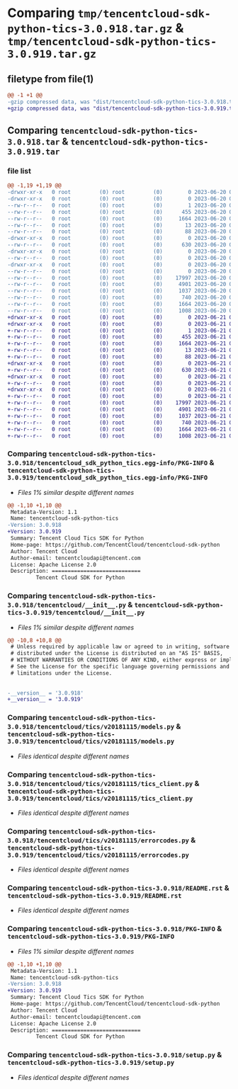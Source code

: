 # Comparing `tmp/tencentcloud-sdk-python-tics-3.0.918.tar.gz` & `tmp/tencentcloud-sdk-python-tics-3.0.919.tar.gz`

## filetype from file(1)

```diff
@@ -1 +1 @@
-gzip compressed data, was "dist/tencentcloud-sdk-python-tics-3.0.918.tar", last modified: Tue Jun 20 02:50:24 2023, max compression
+gzip compressed data, was "dist/tencentcloud-sdk-python-tics-3.0.919.tar", last modified: Wed Jun 21 00:38:38 2023, max compression
```

## Comparing `tencentcloud-sdk-python-tics-3.0.918.tar` & `tencentcloud-sdk-python-tics-3.0.919.tar`

### file list

```diff
@@ -1,19 +1,19 @@
-drwxr-xr-x   0 root         (0) root         (0)        0 2023-06-20 02:50:24.000000 tencentcloud-sdk-python-tics-3.0.918/
-drwxr-xr-x   0 root         (0) root         (0)        0 2023-06-20 02:50:24.000000 tencentcloud-sdk-python-tics-3.0.918/tencentcloud_sdk_python_tics.egg-info/
--rw-r--r--   0 root         (0) root         (0)        1 2023-06-20 02:50:24.000000 tencentcloud-sdk-python-tics-3.0.918/tencentcloud_sdk_python_tics.egg-info/dependency_links.txt
--rw-r--r--   0 root         (0) root         (0)      455 2023-06-20 02:50:24.000000 tencentcloud-sdk-python-tics-3.0.918/tencentcloud_sdk_python_tics.egg-info/SOURCES.txt
--rw-r--r--   0 root         (0) root         (0)     1664 2023-06-20 02:50:24.000000 tencentcloud-sdk-python-tics-3.0.918/tencentcloud_sdk_python_tics.egg-info/PKG-INFO
--rw-r--r--   0 root         (0) root         (0)       13 2023-06-20 02:50:24.000000 tencentcloud-sdk-python-tics-3.0.918/tencentcloud_sdk_python_tics.egg-info/top_level.txt
--rw-r--r--   0 root         (0) root         (0)       88 2023-06-20 02:50:24.000000 tencentcloud-sdk-python-tics-3.0.918/setup.cfg
-drwxr-xr-x   0 root         (0) root         (0)        0 2023-06-20 02:50:24.000000 tencentcloud-sdk-python-tics-3.0.918/tencentcloud/
--rw-r--r--   0 root         (0) root         (0)      630 2023-06-20 02:50:23.000000 tencentcloud-sdk-python-tics-3.0.918/tencentcloud/__init__.py
-drwxr-xr-x   0 root         (0) root         (0)        0 2023-06-20 02:50:24.000000 tencentcloud-sdk-python-tics-3.0.918/tencentcloud/tics/
--rw-r--r--   0 root         (0) root         (0)        0 2023-06-20 02:50:23.000000 tencentcloud-sdk-python-tics-3.0.918/tencentcloud/tics/__init__.py
-drwxr-xr-x   0 root         (0) root         (0)        0 2023-06-20 02:50:24.000000 tencentcloud-sdk-python-tics-3.0.918/tencentcloud/tics/v20181115/
--rw-r--r--   0 root         (0) root         (0)        0 2023-06-20 02:50:23.000000 tencentcloud-sdk-python-tics-3.0.918/tencentcloud/tics/v20181115/__init__.py
--rw-r--r--   0 root         (0) root         (0)    17997 2023-06-20 02:50:23.000000 tencentcloud-sdk-python-tics-3.0.918/tencentcloud/tics/v20181115/models.py
--rw-r--r--   0 root         (0) root         (0)     4901 2023-06-20 02:50:23.000000 tencentcloud-sdk-python-tics-3.0.918/tencentcloud/tics/v20181115/tics_client.py
--rw-r--r--   0 root         (0) root         (0)     1037 2023-06-20 02:50:23.000000 tencentcloud-sdk-python-tics-3.0.918/tencentcloud/tics/v20181115/errorcodes.py
--rw-r--r--   0 root         (0) root         (0)      740 2023-06-20 02:50:23.000000 tencentcloud-sdk-python-tics-3.0.918/README.rst
--rw-r--r--   0 root         (0) root         (0)     1664 2023-06-20 02:50:24.000000 tencentcloud-sdk-python-tics-3.0.918/PKG-INFO
--rw-r--r--   0 root         (0) root         (0)     1008 2023-06-20 02:50:23.000000 tencentcloud-sdk-python-tics-3.0.918/setup.py
+drwxr-xr-x   0 root         (0) root         (0)        0 2023-06-21 00:38:38.000000 tencentcloud-sdk-python-tics-3.0.919/
+drwxr-xr-x   0 root         (0) root         (0)        0 2023-06-21 00:38:38.000000 tencentcloud-sdk-python-tics-3.0.919/tencentcloud_sdk_python_tics.egg-info/
+-rw-r--r--   0 root         (0) root         (0)        1 2023-06-21 00:38:38.000000 tencentcloud-sdk-python-tics-3.0.919/tencentcloud_sdk_python_tics.egg-info/dependency_links.txt
+-rw-r--r--   0 root         (0) root         (0)      455 2023-06-21 00:38:38.000000 tencentcloud-sdk-python-tics-3.0.919/tencentcloud_sdk_python_tics.egg-info/SOURCES.txt
+-rw-r--r--   0 root         (0) root         (0)     1664 2023-06-21 00:38:38.000000 tencentcloud-sdk-python-tics-3.0.919/tencentcloud_sdk_python_tics.egg-info/PKG-INFO
+-rw-r--r--   0 root         (0) root         (0)       13 2023-06-21 00:38:38.000000 tencentcloud-sdk-python-tics-3.0.919/tencentcloud_sdk_python_tics.egg-info/top_level.txt
+-rw-r--r--   0 root         (0) root         (0)       88 2023-06-21 00:38:38.000000 tencentcloud-sdk-python-tics-3.0.919/setup.cfg
+drwxr-xr-x   0 root         (0) root         (0)        0 2023-06-21 00:38:38.000000 tencentcloud-sdk-python-tics-3.0.919/tencentcloud/
+-rw-r--r--   0 root         (0) root         (0)      630 2023-06-21 00:38:37.000000 tencentcloud-sdk-python-tics-3.0.919/tencentcloud/__init__.py
+drwxr-xr-x   0 root         (0) root         (0)        0 2023-06-21 00:38:38.000000 tencentcloud-sdk-python-tics-3.0.919/tencentcloud/tics/
+-rw-r--r--   0 root         (0) root         (0)        0 2023-06-21 00:38:37.000000 tencentcloud-sdk-python-tics-3.0.919/tencentcloud/tics/__init__.py
+drwxr-xr-x   0 root         (0) root         (0)        0 2023-06-21 00:38:38.000000 tencentcloud-sdk-python-tics-3.0.919/tencentcloud/tics/v20181115/
+-rw-r--r--   0 root         (0) root         (0)        0 2023-06-21 00:38:37.000000 tencentcloud-sdk-python-tics-3.0.919/tencentcloud/tics/v20181115/__init__.py
+-rw-r--r--   0 root         (0) root         (0)    17997 2023-06-21 00:38:37.000000 tencentcloud-sdk-python-tics-3.0.919/tencentcloud/tics/v20181115/models.py
+-rw-r--r--   0 root         (0) root         (0)     4901 2023-06-21 00:38:37.000000 tencentcloud-sdk-python-tics-3.0.919/tencentcloud/tics/v20181115/tics_client.py
+-rw-r--r--   0 root         (0) root         (0)     1037 2023-06-21 00:38:37.000000 tencentcloud-sdk-python-tics-3.0.919/tencentcloud/tics/v20181115/errorcodes.py
+-rw-r--r--   0 root         (0) root         (0)      740 2023-06-21 00:38:37.000000 tencentcloud-sdk-python-tics-3.0.919/README.rst
+-rw-r--r--   0 root         (0) root         (0)     1664 2023-06-21 00:38:38.000000 tencentcloud-sdk-python-tics-3.0.919/PKG-INFO
+-rw-r--r--   0 root         (0) root         (0)     1008 2023-06-21 00:38:37.000000 tencentcloud-sdk-python-tics-3.0.919/setup.py
```

### Comparing `tencentcloud-sdk-python-tics-3.0.918/tencentcloud_sdk_python_tics.egg-info/PKG-INFO` & `tencentcloud-sdk-python-tics-3.0.919/tencentcloud_sdk_python_tics.egg-info/PKG-INFO`

 * *Files 1% similar despite different names*

```diff
@@ -1,10 +1,10 @@
 Metadata-Version: 1.1
 Name: tencentcloud-sdk-python-tics
-Version: 3.0.918
+Version: 3.0.919
 Summary: Tencent Cloud Tics SDK for Python
 Home-page: https://github.com/TencentCloud/tencentcloud-sdk-python
 Author: Tencent Cloud
 Author-email: tencentcloudapi@tencent.com
 License: Apache License 2.0
 Description: ============================
         Tencent Cloud SDK for Python
```

### Comparing `tencentcloud-sdk-python-tics-3.0.918/tencentcloud/__init__.py` & `tencentcloud-sdk-python-tics-3.0.919/tencentcloud/__init__.py`

 * *Files 1% similar despite different names*

```diff
@@ -10,8 +10,8 @@
 # Unless required by applicable law or agreed to in writing, software
 # distributed under the License is distributed on an "AS IS" BASIS,
 # WITHOUT WARRANTIES OR CONDITIONS OF ANY KIND, either express or implied.
 # See the License for the specific language governing permissions and
 # limitations under the License.
 
 
-__version__ = '3.0.918'
+__version__ = '3.0.919'
```

### Comparing `tencentcloud-sdk-python-tics-3.0.918/tencentcloud/tics/v20181115/models.py` & `tencentcloud-sdk-python-tics-3.0.919/tencentcloud/tics/v20181115/models.py`

 * *Files identical despite different names*

### Comparing `tencentcloud-sdk-python-tics-3.0.918/tencentcloud/tics/v20181115/tics_client.py` & `tencentcloud-sdk-python-tics-3.0.919/tencentcloud/tics/v20181115/tics_client.py`

 * *Files identical despite different names*

### Comparing `tencentcloud-sdk-python-tics-3.0.918/tencentcloud/tics/v20181115/errorcodes.py` & `tencentcloud-sdk-python-tics-3.0.919/tencentcloud/tics/v20181115/errorcodes.py`

 * *Files identical despite different names*

### Comparing `tencentcloud-sdk-python-tics-3.0.918/README.rst` & `tencentcloud-sdk-python-tics-3.0.919/README.rst`

 * *Files identical despite different names*

### Comparing `tencentcloud-sdk-python-tics-3.0.918/PKG-INFO` & `tencentcloud-sdk-python-tics-3.0.919/PKG-INFO`

 * *Files 1% similar despite different names*

```diff
@@ -1,10 +1,10 @@
 Metadata-Version: 1.1
 Name: tencentcloud-sdk-python-tics
-Version: 3.0.918
+Version: 3.0.919
 Summary: Tencent Cloud Tics SDK for Python
 Home-page: https://github.com/TencentCloud/tencentcloud-sdk-python
 Author: Tencent Cloud
 Author-email: tencentcloudapi@tencent.com
 License: Apache License 2.0
 Description: ============================
         Tencent Cloud SDK for Python
```

### Comparing `tencentcloud-sdk-python-tics-3.0.918/setup.py` & `tencentcloud-sdk-python-tics-3.0.919/setup.py`

 * *Files identical despite different names*

